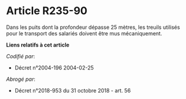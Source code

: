 # Article R235-90

Dans les puits dont la profondeur dépasse 25 mètres, les treuils utilisés pour le transport des salariés doivent être mus
mécaniquement.

**Liens relatifs à cet article**

_Codifié par_:

  - Décret n°2004-196 2004-02-25

_Abrogé par_:

  - Décret n°2018-953 du 31 octobre 2018 - art. 56
